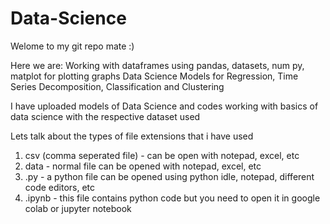 # Data-Science
Welome to my git repo mate :)

Here we are:
Working with dataframes using pandas, datasets, num py, matplot for plotting graphs
Data Science Models for Regression, Time Series Decomposition, Classification and Clustering

I have uploaded models of Data Science and codes working with basics of data science with the respective dataset used 

Lets talk about the types of file extensions that i have used
1. csv (comma seperated file) - can be open with notepad, excel, etc
2. data - normal file can be opened with notepad, excel, etc
3. .py - a python file can be opened using python idle, notepad, different code editors, etc
4. .ipynb - this file contains python code but you need to open it in google colab or jupyter notebook
